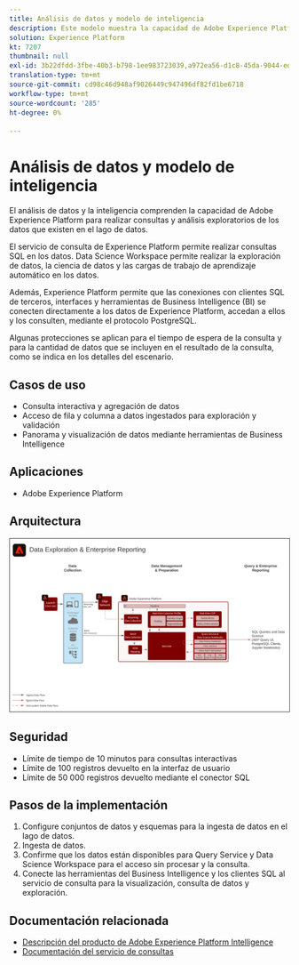 ```yaml
---
title: Análisis de datos y modelo de inteligencia
description: Este modelo muestra la capacidad de Adobe Experience Platform para realizar consultas y análisis exploratorios de los datos que existen en el lago de datos.
solution: Experience Platform
kt: 7207
thumbnail: null
exl-id: 3b22dfdd-3fbe-40b3-b798-1ee983723039,a972ea56-d1c8-45da-9044-ed31222a2441
translation-type: tm+mt
source-git-commit: cd98c46d948af9026449c947496df82fd1be6718
workflow-type: tm+mt
source-wordcount: '285'
ht-degree: 0%

---
```


# Análisis de datos y modelo de inteligencia

El análisis de datos y la inteligencia comprenden la capacidad de Adobe Experience Platform para realizar consultas y análisis exploratorios de los datos que existen en el lago de datos.

El servicio de consulta de Experience Platform permite realizar consultas SQL en los datos. Data Science Workspace permite realizar la exploración de datos, la ciencia de datos y las cargas de trabajo de aprendizaje automático en los datos.

Además, Experience Platform permite que las conexiones con clientes SQL de terceros, interfaces y herramientas de Business Intelligence (BI) se conecten directamente a los datos de Experience Platform, accedan a ellos y los consulten, mediante el protocolo PostgreSQL.

Algunas protecciones se aplican para el tiempo de espera de la consulta y para la cantidad de datos que se incluyen en el resultado de la consulta, como se indica en los detalles del escenario.

## Casos de uso

* Consulta interactiva y agregación de datos
* Acceso de fila y columna a datos ingestados para exploración y validación
* Panorama y visualización de datos mediante herramientas de Business Intelligence

## Aplicaciones

* Adobe Experience Platform

## Arquitectura

<img src="assets/dataexplore.svg" alt="Arquitectura de referencia para el modelo de informes y exploración de datos empresariales" style="border:1px solid #4a4a4a" />

## Seguridad

* Límite de tiempo de 10 minutos para consultas interactivas
* Límite de 100 registros devuelto en la interfaz de usuario
* Límite de 50 000 registros devuelto mediante el conector SQL

## Pasos de la implementación

1. Configure conjuntos de datos y esquemas para la ingesta de datos en el lago de datos.
1. Ingesta de datos.
1. Confirme que los datos están disponibles para Query Service y Data Science Workspace para el acceso sin procesar y la consulta.
1. Conecte las herramientas del Business Intelligence y los clientes SQL al servicio de consulta para la visualización, consulta de datos y exploración.

## Documentación relacionada

* [Descripción del producto de Adobe Experience Platform Intelligence](https://helpx.adobe.com/legal/product-descriptions/adobe-experience-platform-intelligence---product-description.html)
* [Documentación del servicio de consultas](https://experienceleague.adobe.com/docs/experience-platform/query/home.html?lang=en)
